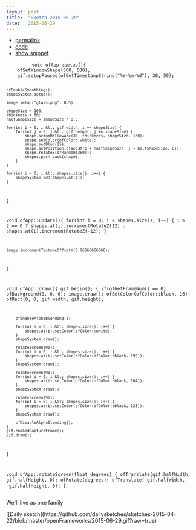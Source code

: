 ```yaml
---
layout: post
title:  "Sketch 2015-06-29"
date:   2015-06-29
---
```

<div class="code">
    <ul>
		<li><a href="{% post_url 2015-06-29-sketch %}">permalink</a></li>
		<li><a href="https://github.com/dailysketches/dailySketches/tree/master/sketches/2015-06-29">code</a></li>
		<li><a href="#" class="snippet-button">show snippet</a></li>
	</ul>
    <pre class="snippet">
        <code class="cpp">void ofApp::setup(){
    ofSetWindowShape(500, 500);
    gif.setupPaused(ofGetTimestampString("%Y-%m-%d"), 30, 59);

    ofEnableSmoothing();
    shapeSystem.setup();

    image.setup("glass.png", 0.5);

    shapeSize = 100;
    thickness = 60;
    halfShapeSize = shapeSize * 0.5;

    for(int i = 0; i &lt; gif.width; i += shapeSize) {
        for(int j = 0; j &lt; gif.height; j += shapeSize) {
            shape.setupHollowArc(30, thickness, shapeSize, 180);
            shape.setColor(ofColor::white);
            shape.setBlur(25);
            shape.setPosition(ofVec3f(i + halfShapeSize, j + halfShapeSize, 0));
            shape.rotateZ(ofRandom(360));
            shapes.push_back(shape);
        }
    }
    
    for(int i = 0; i &lt; shapes.size(); i++) {
        shapeSystem.add(shapes.at(i));
    }
}

void ofApp::update(){
    for(int i = 0; i &lt; shapes.size(); i++) {
        i % 2 == 0 ?
        shapes.at(i).incrementRotateZ(12) :
        shapes.at(i).incrementRotateZ(-12);
    }

    image.incrementTextureOffsetY(0.06666666666);
}

void ofApp::draw(){
    gif.begin();
    {
        if(ofGetFrameNum() == 0) ofBackground(0, 0, 0);
        image.draw();
        ofSetColor(ofColor::black, 16);
        ofRect(0, 0, gif.width, gif.height);
        
        ofEnableAlphaBlending();
        
        for(int i = 0; i &lt; shapes.size(); i++) {
            shapes.at(i).setColor(ofColor::white);
        }
        shapeSystem.draw();
        
        rotateScreen(90);
        for(int i = 0; i &lt; shapes.size(); i++) {
            shapes.at(i).setColor(ofColor(ofColor::black, 192));
        }
        shapeSystem.draw();
        
        rotateScreen(90);
        for(int i = 0; i &lt; shapes.size(); i++) {
            shapes.at(i).setColor(ofColor(ofColor::black, 164));
        }
        shapeSystem.draw();
        
        rotateScreen(90);
        for(int i = 0; i &lt; shapes.size(); i++) {
            shapes.at(i).setColor(ofColor(ofColor::black, 128));
        }
        shapeSystem.draw();
        
        ofDisableAlphaBlending();
    }
    gif.endAndCaptureFrame();
    gif.draw();
}

void ofApp::rotateScreen(float degrees) {
    ofTranslate(gif.halfWidth, gif.halfHeight, 0);
    ofRotate(degrees);
    ofTranslate(-gif.halfWidth, -gif.halfHeight, 0);
}</code>
    </pre>
</div>
<p class="description">We'll live as one family</p>
![Daily sketch](https://github.com/dailysketches/sketches-2015-04-22/blob/master/openFrameworks/2015-06-29.gif?raw=true)
